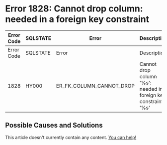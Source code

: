 
# Error 1828: Cannot drop column: needed in a foreign key constraint


| Error Code | SQLSTATE | Error | Description |
| --- | --- | --- | --- |
| Error Code | SQLSTATE | Error | Description |
| 1828 | HY000 | ER_FK_COLUMN_CANNOT_DROP | Cannot drop column '%s': needed in a foreign key constraint '%s' |




## Possible Causes and Solutions


This article doesn't currently contain any content. [You can help!](/kb/en/writing-and-editing-knowledge-base-articles/)

